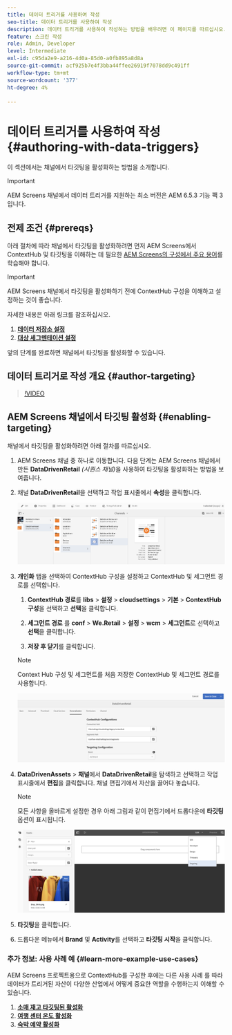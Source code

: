 ```yaml
---
title: 데이터 트리거를 사용하여 작성
seo-title: 데이터 트리거를 사용하여 작성
description: 데이터 트리거를 사용하여 작성하는 방법을 배우려면 이 페이지를 따르십시오.
feature: 스크린 작성
role: Admin, Developer
level: Intermediate
exl-id: c95da2e9-a216-4d0a-85d0-a0fb895a8d8a
source-git-commit: acf925b7e4f3bba44ffee26919f7078dd9c491ff
workflow-type: tm+mt
source-wordcount: '377'
ht-degree: 4%

---
```


# 데이터 트리거를 사용하여 작성 {#authoring-with-data-triggers}

이 섹션에서는 채널에서 타깃팅을 활성화하는 방법을 소개합니다.

>[!IMPORTANT]
>
>AEM Screens 채널에서 데이터 트리거를 지원하는 최소 버전은 AEM 6.5.3 기능 팩 3입니다.

## 전제 조건 {#prereqs}

아래 절차에 따라 채널에서 타깃팅을 활성화하려면 먼저 AEM Screens에서 ContextHub 및 타깃팅을 이해하는 데 필요한 [AEM Screens의 구성에서 주요 용어](configuring-context-hub.md)를 학습해야 합니다.

>[!IMPORTANT]
>
>AEM Screens 채널에서 타깃팅을 활성화하기 전에 ContextHub 구성을 이해하고 설정하는 것이 좋습니다.

자세한 내용은 아래 링크를 참조하십시오.

1. **[데이터 저장소 설정](configuring-context-hub.md)**
1. **[대상 세그멘테이션 설정](configuring-context-hub.md)**

앞의 단계를 완료하면 채널에서 타깃팅을 활성화할 수 있습니다.

## 데이터 트리거로 작성 개요 {#author-targeting}

>[!VIDEO](https://video.tv.adobe.com/v/31921)

## AEM Screens 채널에서 타깃팅 활성화 {#enabling-targeting}

채널에서 타깃팅을 활성화하려면 아래 절차를 따르십시오.

1. AEM Screens 채널 중 하나로 이동합니다. 다음 단계는 AEM Screens 채널에서 만든 **DataDrivenRetail** *(시퀀스 채널)*&#x200B;을 사용하여 타깃팅을 활성화하는 방법을 보여줍니다.

1. 채널 **DataDrivenRetail**&#x200B;을 선택하고 작업 표시줄에서 **속성**&#x200B;을 클릭합니다.

   ![screen_shot_2019-05-01at43332pm](assets/screen_shot_2019-05-01at43332pm.png)

1. **개인화** 탭을 선택하여 ContextHub 구성을 설정하고 ContextHub 및 세그먼트 경로를 선택합니다.

   1. **ContextHub 경로**&#x200B;를 **libs** > **설정** > **cloudsettings** > **기본** > **ContextHub 구성**&#x200B;을 선택하고 **선택**&#x200B;을 클릭합니다.

   1. **세그먼트 경로** 를 **conf** > **We.Retail** > **설정** > **wcm** > **세그먼트**&#x200B;로 선택하고 **선택**&#x200B;을 클릭합니다.

   1. **저장 후 닫기**&#x200B;를 클릭합니다.
   >[!NOTE]
   >
   >Context Hub 구성 및 세그먼트를 처음 저장한 ContextHub 및 세그먼트 경로를 사용합니다.

   ![screen_shot_2019-05-01at44030pm](assets/screen_shot_2019-05-01at44030pm.png)

1. **DataDrivenAssets** > **채널**&#x200B;에서 **DataDrivenRetail**&#x200B;을 탐색하고 선택하고 작업 표시줄에서 **편집**&#x200B;을 클릭합니다. 채널 편집기에서 자산을 끌어다 놓습니다.

   >[!NOTE]
   >
   >모든 사항을 올바르게 설정한 경우 아래 그림과 같이 편집기에서 드롭다운에 **타깃팅** 옵션이 표시됩니다.

   ![screen_shot_2019-05-01at44231pm](assets/screen_shot_2019-05-01at44231pm.png)

1. **타깃팅**&#x200B;을 클릭합니다.

1. 드롭다운 메뉴에서 **Brand** 및 **Activity**&#x200B;를 선택하고 **타깃팅 시작**&#x200B;을 클릭합니다.

### 추가 정보: 사용 사례 예 {#learn-more-example-use-cases}

AEM Screens 프로젝트용으로 ContextHub를 구성한 후에는 다른 사용 사례 를 따라 데이터가 트리거된 자산이 다양한 산업에서 어떻게 중요한 역할을 수행하는지 이해할 수 있습니다.

1. **[소매 재고 타깃팅된 활성화](retail-inventory-activation.md)**
1. **[여행 센터 온도 활성화](local-temperature-activation.md)**
1. **[숙박 예약 활성화](hospitality-reservation-activation.md)**
